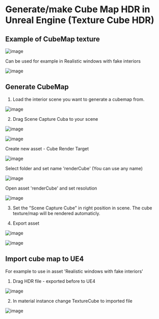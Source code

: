 # Generate/make Cube Map HDR in Unreal Engine (Texture Cube HDR)

## Example of CubeMap texture

![image](https://user-images.githubusercontent.com/54003204/147298754-bb05fabb-6b75-4357-8035-5cb33c729cc0.png)

Can be used for example in Realistic windows with fake interiors

![image](https://user-images.githubusercontent.com/54003204/147298862-bd3ce8db-59a5-4ae6-8d95-f604e3619d22.png)


## Generate CubeMap

1. Load the interior scene you want to generate a cubemap from.

![image](https://user-images.githubusercontent.com/54003204/147299136-977f9de9-0eab-4e70-a5dd-dd8e8ec1c635.png)

2. Drag Scene Capture Cuba to your scene

![image](https://user-images.githubusercontent.com/54003204/147299177-8feecac4-b075-4592-b78a-0e8d19029bb3.png)

![image](https://user-images.githubusercontent.com/54003204/147299450-a24168ce-a380-41de-a3de-d9bc33a38e6e.png)


Create new asset - Cube Render Target 

![image](https://user-images.githubusercontent.com/54003204/147299462-d1dc703a-cb35-49f1-8de2-d7140d30be2c.png)

Select folder and set name 'renderCube' (You can use any name)

![image](https://user-images.githubusercontent.com/54003204/147299538-c7b0af9c-d4ce-4a5c-bfb5-7aa1947f2e77.png)

Open asset 'renderCube' and set resolution

![image](https://user-images.githubusercontent.com/54003204/147299844-3de4fb79-0421-4778-860d-7a5dde416075.png)


3. Set the "Scene Capture Cube" in right position in scene. The cube texture/map will be rendered automaticly.

4. Export asset 

![image](https://user-images.githubusercontent.com/54003204/147299729-d1350e52-30ff-4e55-8e48-212a28b7bc9a.png)

![image](https://user-images.githubusercontent.com/54003204/147300076-8af5dd73-5607-4531-b7a2-4e83ca81dbca.png)


## Import cube map to UE4

For example to use in asset 'Realistic windows with fake interiors'

1. Drag HDR file - exported before to UE4

![image](https://user-images.githubusercontent.com/54003204/147300367-f0c878b3-2bf8-4a9c-9e67-0ec09d8b8b9b.png)

2. In material instance change TextureCube to imported file 

![image](https://user-images.githubusercontent.com/54003204/147300504-0ba869ce-22f0-409a-b1ca-2e1fd1d9126d.png)
